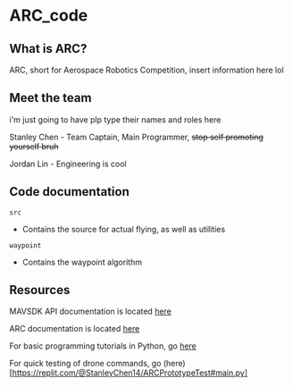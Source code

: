 # ARC_code
## What is ARC?
ARC, short for Aerospace Robotics Competition, insert information here lol
## Meet the team
i'm just going to have plp type their names and roles here

Stanley Chen - Team Captain, Main Programmer, ~~stop self promoting yourself bruh~~

Jordan Lin - Engineering is cool
## Code documentation
`src`
 - Contains the source for actual flying, as well as utilities
 
`waypoint`
 - Contains the waypoint algorithm



## Resources
MAVSDK API documentation is located [here](http://mavsdk-python-docs.s3-website.eu-central-1.amazonaws.com/)

ARC documentation is located [here](https://arc-tutorials.readthedocs.io/en/latest/)

For basic programming tutorials in Python, go [here](https://learn.droneblocks.io/)

For quick testing of drone commands, go (here)[https://replit.com/@StanleyChen14/ARCPrototypeTest#main.py]
